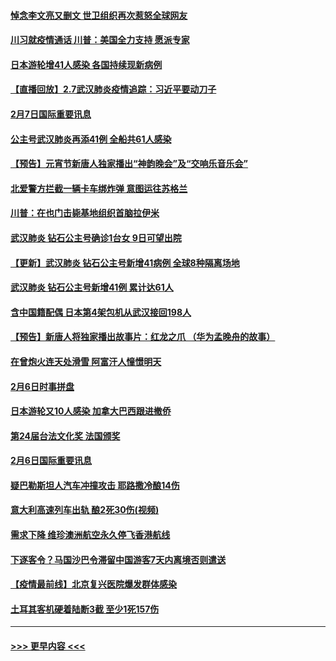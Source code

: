 #### [悼念李文亮又删文 世卫组织再次惹怒全球网友](../pages/prog202/a102771968.md?t=02080255) 
#### [川习就疫情通话 川普：美国全力支持 愿派专家](../pages/prog202/a102771930.md?t=02080255) 
#### [日本游轮增41人感染 各国持续现新病例](../pages/prog202/a102771912.md?t=02080255) 
#### [【直播回放】2.7武汉肺炎疫情追踪：习近平要动刀子](../pages/prog202/a102771649.md?t=02080255) 
#### [2月7日国际重要讯息](../pages/prog202/a102771747.md?t=02080255) 
#### [公主号武汉肺炎再添41例 全船共61人感染](../pages/prog202/a102771703.md?t=02080255) 
#### [【预告】元宵节新唐人独家播出“神韵晚会”及“交响乐音乐会”](../pages/prog202/a102767674.md?t=02080255) 
#### [北爱警方拦截一辆卡车绑炸弹 意图运往苏格兰](../pages/prog202/a102771609.md?t=02080255) 
#### [川普：在也门击毙基地组织首脑拉伊米](../pages/prog202/a102771528.md?t=02080255) 
#### [武汉肺炎 钻石公主号确诊1台女 9日可望出院](../pages/prog202/a102771518.md?t=02080255) 
#### [【更新】武汉肺炎 钻石公主号新增41病例 全球8种隔离场地](../pages/prog202/a102770740.md?t=02080255) 
#### [武汉肺炎 钻石公主号新增41例 累计达61人](../pages/prog202/a102771486.md?t=02080255) 
#### [含中国籍配偶 日本第4架包机从武汉接回198人](../pages/prog202/a102771472.md?t=02080255) 
#### [【预告】新唐人将独家播出故事片：红龙之爪 （华为孟晚舟的故事）](../pages/prog202/a102767728.md?t=02080255) 
#### [在曾炮火连天处滑雪 阿富汗人憧憬明天](../pages/prog202/a102771290.md?t=02080255) 
#### [2月6日时事拼盘](../pages/prog202/a102771225.md?t=02080255) 
#### [日本游轮又10人感染 加拿大巴西跟进撤侨](../pages/prog202/a102771084.md?t=02080255) 
#### [第24届台法文化奖 法国颁奖](../pages/prog202/a102771032.md?t=02080255) 
#### [2月6日国际重要讯息](../pages/prog202/a102770794.md?t=02080255) 
#### [疑巴勒斯坦人汽车冲撞攻击 耶路撒冷酿14伤](../pages/prog202/a102770586.md?t=02080255) 
#### [意大利高速列车出轨 酿2死30伤(视频)](../pages/prog202/a102770762.md?t=02080255) 
#### [需求下降 维珍澳洲航空永久停飞香港航线](../pages/prog202/a102770751.md?t=02080255) 
#### [下逐客令？马国沙巴令滞留中国游客7天内离境否则遣送](../pages/prog202/a102770640.md?t=02080255) 
#### [【疫情最前线】北京复兴医院爆发群体感染](../pages/prog202/a102770602.md?t=02080255) 
#### [土耳其客机硬着陆断3截 至少1死157伤](../pages/prog202/a102770508.md?t=02080255) 

----
#### [ >>> 更早内容 <<< ](../indexes/prog202-earlier.md)
